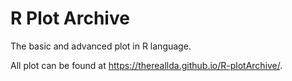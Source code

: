 # R Plot Archive

The basic and advanced plot in R language. 

All plot can be found at https://thereallda.github.io/R-plotArchive/. 